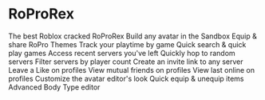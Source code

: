 # RoProRex
The best Roblox cracked RoProRex
Build any avatar in the Sandbox
Equip & share RoPro Themes
Track your playtime by game
Quick search & quick play games
Access recent servers you've left
Quickly hop to random servers
Filter servers by player count
Create an invite link to any server
Leave a Like on profiles
View mutual friends on profiles
View last online on profiles
Customize the avatar editor's look
Quick equip & unequip items
Advanced Body Type editor
